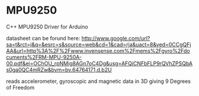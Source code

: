 MPU9250
=======

C++ MPU9250 Driver for Arduino

datasheet can be forund here: http://www.google.com/url?sa=t&rct=j&q=&esrc=s&source=web&cd=1&cad=rja&uact=8&ved=0CCgQFjAA&url=http%3A%2F%2Fwww.invensense.com%2Fmems%2Fgyro%2Fdocuments%2FRM-MPU-9250A-00.pdf&ei=OChOU_rpNMig8AGn7oC4Dg&usg=AFQjCNFbFLP9rQVhZPSQbAs0ga0QC4mRZw&bvm=bv.64764171,d.b2U

reads accelerometer, gyroscopic and magnetic data in 3D giving 9 Degrees of Freedom